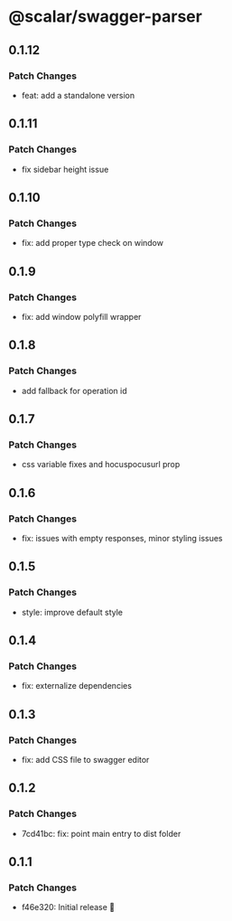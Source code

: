 # @scalar/swagger-parser

## 0.1.12

### Patch Changes

- feat: add a standalone version

## 0.1.11

### Patch Changes

- fix sidebar height issue

## 0.1.10

### Patch Changes

- fix: add proper type check on window

## 0.1.9

### Patch Changes

- fix: add window polyfill wrapper

## 0.1.8

### Patch Changes

- add fallback for operation id

## 0.1.7

### Patch Changes

- css variable fixes and hocuspocusurl prop

## 0.1.6

### Patch Changes

- fix: issues with empty responses, minor styling issues

## 0.1.5

### Patch Changes

- style: improve default style

## 0.1.4

### Patch Changes

- fix: externalize dependencies

## 0.1.3

### Patch Changes

- fix: add CSS file to swagger editor

## 0.1.2

### Patch Changes

- 7cd41bc: fix: point main entry to dist folder

## 0.1.1

### Patch Changes

- f46e320: Initial release 👀
